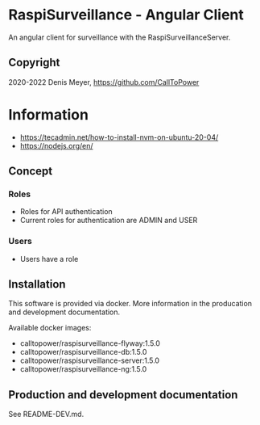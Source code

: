 # RaspiSurveillance - Angular Client

An angular client for surveillance with the RaspiSurveillanceServer.

## Copyright

2020-2022 Denis Meyer, https://github.com/CallToPower

# Information

- https://tecadmin.net/how-to-install-nvm-on-ubuntu-20-04/
- https://nodejs.org/en/

## Concept

### Roles

- Roles for API authentication
- Current roles for authentication are ADMIN and USER

### Users

- Users have a role

## Installation

This software is provided via docker. More information in the producation and development documentation.

Available docker images:

- calltopower/raspisurveillance-flyway:1.5.0
- calltopower/raspisurveillance-db:1.5.0
- calltopower/raspisurveillance-server:1.5.0
- calltopower/raspisurveillance-ng:1.5.0

## Production and development documentation

See README-DEV.md.
